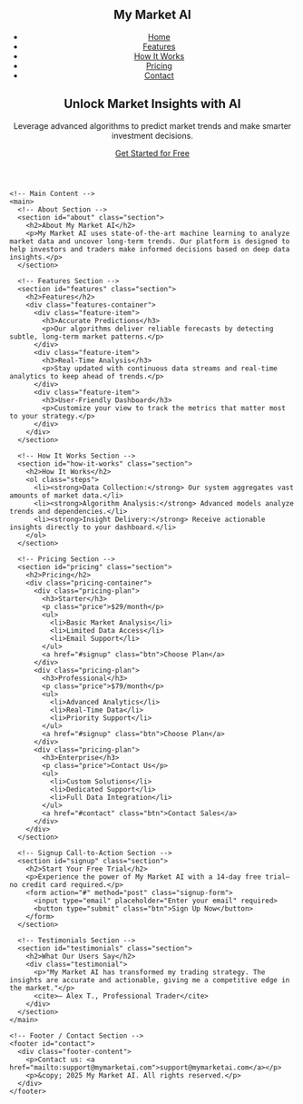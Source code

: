 
<!DOCTYPE html>
<html lang="en">
  <head>
    <meta charset="utf-8">
    <title>My Market AI - Unlock Market Insights with AI</title>
    <meta name="viewport" content="width=device-width, initial-scale=1">
    <link rel="stylesheet" href="styles.css">
  </head>
  <body>
    <!-- Header with Navigation and Hero Section -->
    <header>
      <nav>
        <div class="container">
          <h1 class="logo">My Market AI</h1>
          <ul class="nav-links">
            <li><a href="#hero">Home</a></li>
            <li><a href="#features">Features</a></li>
            <li><a href="#how-it-works">How It Works</a></li>
            <li><a href="#pricing">Pricing</a></li>
            <li><a href="#contact">Contact</a></li>
          </ul>
        </div>
      </nav>
      <div id="hero">
        <div class="hero-content">
          <h2>Unlock Market Insights with AI</h2>
          <p>Leverage advanced algorithms to predict market trends and make smarter investment decisions.</p>
          <a href="#signup" class="btn">Get Started for Free</a>
        </div>
      </div>
    </header>

    <!-- Main Content -->
    <main>
      <!-- About Section -->
      <section id="about" class="section">
        <h2>About My Market AI</h2>
        <p>My Market AI uses state-of-the-art machine learning to analyze market data and uncover long-term trends. Our platform is designed to help investors and traders make informed decisions based on deep data insights.</p>
      </section>

      <!-- Features Section -->
      <section id="features" class="section">
        <h2>Features</h2>
        <div class="features-container">
          <div class="feature-item">
            <h3>Accurate Predictions</h3>
            <p>Our algorithms deliver reliable forecasts by detecting subtle, long-term market patterns.</p>
          </div>
          <div class="feature-item">
            <h3>Real-Time Analysis</h3>
            <p>Stay updated with continuous data streams and real-time analytics to keep ahead of trends.</p>
          </div>
          <div class="feature-item">
            <h3>User-Friendly Dashboard</h3>
            <p>Customize your view to track the metrics that matter most to your strategy.</p>
          </div>
        </div>
      </section>

      <!-- How It Works Section -->
      <section id="how-it-works" class="section">
        <h2>How It Works</h2>
        <ol class="steps">
          <li><strong>Data Collection:</strong> Our system aggregates vast amounts of market data.</li>
          <li><strong>Algorithm Analysis:</strong> Advanced models analyze trends and dependencies.</li>
          <li><strong>Insight Delivery:</strong> Receive actionable insights directly to your dashboard.</li>
        </ol>
      </section>

      <!-- Pricing Section -->
      <section id="pricing" class="section">
        <h2>Pricing</h2>
        <div class="pricing-container">
          <div class="pricing-plan">
            <h3>Starter</h3>
            <p class="price">$29/month</p>
            <ul>
              <li>Basic Market Analysis</li>
              <li>Limited Data Access</li>
              <li>Email Support</li>
            </ul>
            <a href="#signup" class="btn">Choose Plan</a>
          </div>
          <div class="pricing-plan">
            <h3>Professional</h3>
            <p class="price">$79/month</p>
            <ul>
              <li>Advanced Analytics</li>
              <li>Real-Time Data</li>
              <li>Priority Support</li>
            </ul>
            <a href="#signup" class="btn">Choose Plan</a>
          </div>
          <div class="pricing-plan">
            <h3>Enterprise</h3>
            <p class="price">Contact Us</p>
            <ul>
              <li>Custom Solutions</li>
              <li>Dedicated Support</li>
              <li>Full Data Integration</li>
            </ul>
            <a href="#contact" class="btn">Contact Sales</a>
          </div>
        </div>
      </section>

      <!-- Signup Call-to-Action Section -->
      <section id="signup" class="section">
        <h2>Start Your Free Trial</h2>
        <p>Experience the power of My Market AI with a 14-day free trial—no credit card required.</p>
        <form action="#" method="post" class="signup-form">
          <input type="email" placeholder="Enter your email" required>
          <button type="submit" class="btn">Sign Up Now</button>
        </form>
      </section>

      <!-- Testimonials Section -->
      <section id="testimonials" class="section">
        <h2>What Our Users Say</h2>
        <div class="testimonial">
          <p>"My Market AI has transformed my trading strategy. The insights are accurate and actionable, giving me a competitive edge in the market."</p>
          <cite>— Alex T., Professional Trader</cite>
        </div>
      </section>
    </main>

    <!-- Footer / Contact Section -->
    <footer id="contact">
      <div class="footer-content">
        <p>Contact us: <a href="mailto:support@mymarketai.com">support@mymarketai.com</a></p>
        <p>&copy; 2025 My Market AI. All rights reserved.</p>
      </div>
    </footer>
  </body>
</html>


